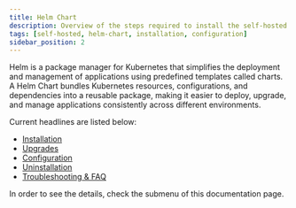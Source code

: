 ```yaml
---
title: Helm Chart
description: Overview of the steps required to install the self-hosted Appcircle on your infrastructure.
tags: [self-hosted, helm-chart, installation, configuration]
sidebar_position: 2
---
```


Helm is a package manager for Kubernetes that simplifies the deployment and management of applications using predefined templates called charts. A Helm Chart bundles Kubernetes resources, configurations, and dependencies into a reusable package, making it easier to deploy, upgrade, and manage applications consistently across different environments.

Current headlines are listed below:

- [Installation](/self-hosted-appcircle/install-server/helm-chart/installation)
- [Upgrades](/self-hosted-appcircle/install-server/helm-chart/upgrades)
- [Configuration](/self-hosted-appcircle/install-server/helm-chart/configuration)
- [Uninstallation](/self-hosted-appcircle/install-server/helm-chart/uninstallation)
- [Troubleshooting & FAQ](/account/my-account/account-management/faq)

In order to see the details, check the submenu of this documentation page.